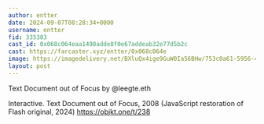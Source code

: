 ```yaml
---
author: entter
date: 2024-09-07T08:28:34+0000
username: entter
fid: 335383
cast_id: 0x068c064eaa1498adde8f0e67addeab32e77d5b2c
cast: https://farcaster.xyz/entter/0x068c064e
image: https://imagedelivery.net/BXluQx4ige9GuW0Ia56BHw/753c0a61-5956-41a5-4b68-09a8f6f3b800/original
layout: post
---
```


Text Document out of Focus by @leegte.eth

Interactive. Text Document out of Focus, 2008
(JavaScript restoration of Flash original, 2024)
https://objkt.one/t/238

<img src='https://imagedelivery.net/BXluQx4ige9GuW0Ia56BHw/753c0a61-5956-41a5-4b68-09a8f6f3b800/original' alt='' referrerpolicy='no-referrer'/>
